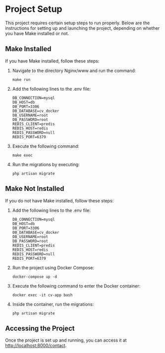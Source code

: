 # Project Setup

This project requires certain setup steps to run properly. Below are the instructions for setting up and launching the project, depending on whether you have Make installed or not.

## Make Installed

If you have Make installed, follow these steps:

1. Navigate to the directory Nginx/www and run the command:
    ```
    make run
    ```

2. Add the following lines to the .env file:
    ```
   DB_CONNECTION=mysql
   DB_HOST=db
   DB_PORT=3306
   DB_DATABASE=cv_docker
   DB_USERNAME=root
   DB_PASSWORD=root
   REDIS_CLIENT=predis
   REDIS_HOST=redis
   REDIS_PASSWORD=null
   REDIS_PORT=6379
    ```

3. Execute the following command:
    ```
    make exec
    ```

4. Run the migrations by executing:
    ```
    php artisan migrate
    ```

## Make Not Installed

If you do not have Make installed, follow these steps:

1. Add the following lines to the .env file:
    ```
    DB_CONNECTION=mysql
   DB_HOST=db
   DB_PORT=3306
   DB_DATABASE=cv_docker
   DB_USERNAME=root
   DB_PASSWORD=root
   REDIS_CLIENT=predis
   REDIS_HOST=redis
   REDIS_PASSWORD=null
   REDIS_PORT=6379
    ```

2. Run the project using Docker Compose:
    ```
    docker-compose up -d
    ```

3. Execute the following command to enter the Docker container:
    ```
    docker exec -it cv-app bash
    ```

4. Inside the container, run the migrations:
    ```
    php artisan migrate
    ```

## Accessing the Project

Once the project is set up and running, you can access it at [http://localhost:8000/contact](http://localhost:8000/contact).
